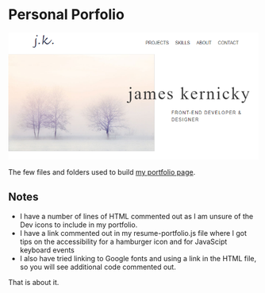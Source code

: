 # Personal Porfolio

![portfolio-thumbnail](/portfolio-thumbnail.PNG)

The few files and folders used to build [my portfolio page](https://courageous-cuchufli-816711.netlify.app/).

## Notes

- I have a number of lines of HTML commented out as I am unsure of the Dev icons to include in my portfolio.
- I have a link commented out in my resume-portfolio.js file where I got tips on the accessibility for a hamburger icon and for JavaScipt keyboard events
- I also have tried linking to Google fonts and using a link in the HTML file, so you will see additional code commented out.

That is about it.
